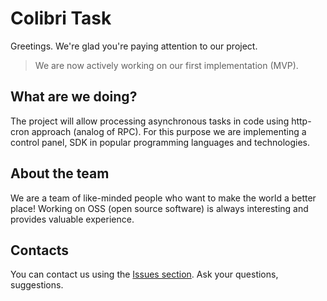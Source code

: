 # Colibri Task

Greetings. We're glad you're paying attention to our project. 

> We are now actively working on our first implementation (MVP). 

## What are we doing? 

The project will allow processing asynchronous tasks in code using http-cron approach (analog of RPC). For this purpose we are implementing a control panel, SDK in popular programming languages and technologies. 

## About the team 

We are a team of like-minded people who want to make the world a better place! Working on OSS (open source software) is always interesting and provides valuable experience. 

## Contacts

You can contact us using the [Issues section](https://github.com/colibritask/colibritask/issues). Ask your questions, suggestions. 

